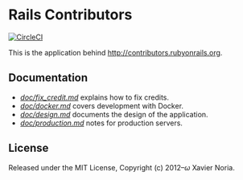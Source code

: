 # Rails Contributors

[![CircleCI](https://circleci.com/gh/rails/rails-contributors.svg?style=svg)](https://circleci.com/gh/rails/rails-contributors)

This is the application behind http://contributors.rubyonrails.org.

## Documentation

* [*doc/fix_credit.md*](doc/fix_credit.md) explains how to fix credits.
* [*doc/docker.md*](doc/docker.md) covers development with Docker.
* [*doc/design.md*](doc/design.md) documents the design of the application.
* [*doc/production.md*](doc/production.md) notes for production servers.

## License

Released under the MIT License, Copyright (c) 2012–<i>ω</i> Xavier Noria.
